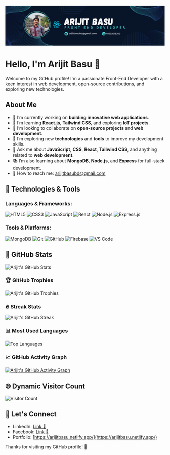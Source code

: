 ![Banner Image](https://github.com/ImArijitBasu/ImArijitBasu/blob/main/Navy%20Blue%20Geometric%20Technology%20LinkedIn%20Banner.png)

# Hello, I'm Arijit Basu 👋

Welcome to my GitHub profile! I'm a passionate Front-End Developer with a keen interest in web development, open-source contributions, and exploring new technologies.

## About Me

- 🔭 I’m currently working on **building innovative web applications**.
- 🌱 I’m learning **React.js**, **Tailwind CSS**, and exploring **IoT projects**.
- 👯 I’m looking to collaborate on **open-source projects** and **web development**.
- 🤔 I’m exploring new **technologies** and **tools** to improve my development skills.
- 💬 Ask me about **JavaScript**, **CSS**, **React**, **Tailwind CSS**, and anything related to **web development**.
- 📚 I’m also learning about **MongoDB**, **Node.js**, and **Express** for full-stack development.
- 📧 How to reach me: [arijitbasubd@gmail.com](mailto:arijitbasubd@gmail.com)

## 🔧 Technologies & Tools

### Languages & Frameworks:
![HTML5](https://img.shields.io/badge/HTML5-%23E34F26.svg?style=flat&logo=html5&logoColor=white)
![CSS3](https://img.shields.io/badge/CSS3-%231572B6.svg?style=flat&logo=css3&logoColor=white)
![JavaScript](https://img.shields.io/badge/JavaScript-%23F7DF1E.svg?style=flat&logo=javascript&logoColor=black)
![React](https://img.shields.io/badge/React-%2320232a.svg?style=flat&logo=react&logoColor=%2361DAFB)
![Node.js](https://img.shields.io/badge/Node.js-%23339933.svg?style=flat&logo=node.js&logoColor=white)
![Express.js](https://img.shields.io/badge/Express.js-%23404d59.svg?style=flat&logo=express&logoColor=white)

### Tools & Platforms:
![MongoDB](https://img.shields.io/badge/MongoDB-%234ea94b.svg?style=flat&logo=mongodb&logoColor=white)
![Git](https://img.shields.io/badge/Git-%23F05033.svg?style=flat&logo=git&logoColor=white)
![GitHub](https://img.shields.io/badge/GitHub-%23181717.svg?style=flat&logo=github&logoColor=white)
![Firebase](https://img.shields.io/badge/Firebase-%23FFCA28.svg?style=flat&logo=firebase&logoColor=black)
![VS Code](https://img.shields.io/badge/VS%20Code-%23007ACC.svg?style=flat&logo=visual-studio-code&logoColor=white)


## 🌟 GitHub Stats

![Arijit's GitHub Stats](https://github-readme-stats.vercel.app/api?username=ImArijitBasu&show_icons=true&count_private=true&hide_title=true&hide=prs&theme=tokyonight)

### 🏆 GitHub Trophies
![Arijit's GitHub Trophies](https://github-profile-trophy.vercel.app/?username=ImArijitBasu&theme=tokyonight&column=4)

### 🔥 Streak Stats
![Arijit's GitHub Streak](https://streak-stats.demolab.com/?user=ImArijitBasu&theme=tokyonight)

### 📊 Most Used Languages
![Top Languages](https://github-readme-stats.vercel.app/api/top-langs/?username=ImArijitBasu&layout=compact&theme=tokyonight)

### 📈 GitHub Activity Graph

[![Arijit's GitHub Activity Graph](https://github-readme-activity-graph.vercel.app/graph?username=ImArijitBasu&theme=tokyo-night)](https://github.com/ashutosh00710/github-readme-activity-graph)


## 🌐 Dynamic Visitor Count
![Visitor Count](https://komarev.com/ghpvc/?username=ImArijitBasu&color=blue&style=flat-square&label=VISITORS)

## 💬 Let's Connect

- LinkedIn: [Link 🔗](https://www.linkedin.com/in/arijit-basu-606626310/)
- Facebook: [Link 🔗](https://www.facebook.com/originaljit)
- Portfolio: [https://arijitbasu.netlify.app/](https://arijitbasu.netlify.app/)

Thanks for visiting my GitHub profile! 🚀
